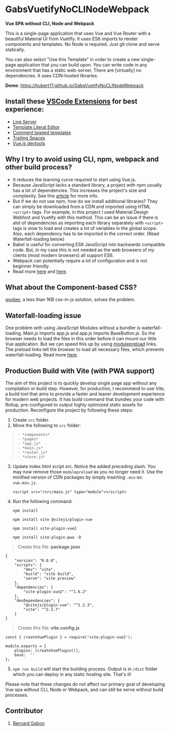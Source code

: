 # GabsVuetifyNoCLINodeWebpack

**Vue SPA without CLI, Node and Webpack**

This is a single-page application that uses Vue and Vue Router with a beautiful Material UI from Vuetify. It uses ES6 imports to render components and templates. No Node is required. Just git clone and serve statically.

You can also select "Use this Template" in order to create a new single-page application that you can build upon. You can write code in any environment that has a static web-server. There are [virtually] no dependencies. It uses CDN-hosted libraries.

**Demo**: https://hubert17.github.io/GabsVuetifyNoCLINodeWebpack

## Install these [VSCode Extensions](https://marketplace.visualstudio.com/vscode) for best experience:

- [Live Server](https://marketplace.visualstudio.com/items?itemName=ritwickdey.LiveServer)
- [Template Literal Editor](https://marketplace.visualstudio.com/items?itemName=plievone.vscode-template-literal-editor)
- [Comment tagged templates](https://marketplace.visualstudio.com/items?itemName=bierner.comment-tagged-templates)
- [Trailing Spaces](https://marketplace.visualstudio.com/items?itemName=shardulm94.trailing-spaces)
- [Vue.js devtools](https://chrome.google.com/webstore/detail/vuejs-devtools/nhdogjmejiglipccpnnnanhbledajbpd?hl=en)

## Why I try to avoid using CLI, npm, webpack and other build process?

- It reduces the learning curve required to start using Vue.js.
- Because JavaScript lacks a standard library, a project with npm usually has a lot of dependencies. This increases the project's size and complexity. See this [article](https://hackernoon.com/whats-really-wrong-with-node-modules-and-why-this-is-your-fault-8ac9fa893823) for more info.
- But if we do not use npm, how do we install additional libraries? They can simply be downloaded from a CDN and imported using HTML `<script>` tags. For example, in this project I used Material Design Webfont and Vuetify with this method. This can be an issue if there is alot of dependencies as importing each library separately with `<script>` tags is slow to load and creates a lot of variables in the global scope. Also, each dependency has to be imported in the correct order. (Read Waterfall-loading below)
- Babel is useful for converting ES6 JavaScript into backwards compatible code. But, in my case this is not needed as the web browsers of my clients (most modern browsers) all support ES6.
- Webpack can potentially require a lot of configuration and is not beginner friendly.
- Read more [here](https://github.com/charlesfranciscodev/vuejs-playground) and [here](https://github.com/arswaw/VueSpaNONODE).

## What about the Component-based CSS?

[goober](https://github.com/cristianbote/goober), a less than 1KB css-in-js solution, solves the problem.

## Waterfall-loading issue

One problem with using JavaScript Modules without a bundler is waterfall-loading. Main.js imports app.js and app.js imports BaseButton.js. So the browser needs to load the files in this order before it can mount our little Vue application. But we can speed this up by using [modulepreload](https://developers.google.com/web/updates/2017/12/) links. The preload links tell the browser to load all necessary files, which prevents waterfall-loading. Read more [here](https://markus.oberlehner.net/blog/goodbye-webpack-building-vue-applications-without-webpack/).

## Production Build with Vite (with PWA support)

The aim of this project is to quickly develop single page app without any compilation or build step.
However, for production, I recommend to use Vite, a build tool that aims to provide a faster and leaner development experience for modern web projects. It has build command that bundles your code with Rollup, pre-configured to output highly optimized static assets for production. Reconfigure the project by following these steps:

1.  Create `src` folder.
2.  Move the following to `src` folder:

>     - *components*
>     - *pages*
>     - *app.js*
>     - *main.js*
>     - *router.js*
>     - *store.js*

3.  Update index.html script src. Notice the added preceding slash. You may now remove those `modulepreload` as you no longer need it. Use the minified version of CDN packages by simply inserting `.min` ex: `vue.min.js`.

        <script src="/src/main.js" type="module"></script>

4.  Run the following command:

    `npm install`

    `npm install vite @vitejs/plugin-vue`

    `npm install vite-plugin-vue2`

    `npm install vite-plugin-pwa -D`

> Create this file: **package.json**

    {
        "version": "0.0.0",
        "scripts": {
            "dev": "vite",
            "build": "vite build",
            "serve": "vite preview"
        },
        "dependencies": {
            "vite-plugin-vue2": "^1.6.2"
        },
        "devDependencies": {
            "@vitejs/plugin-vue": "^1.2.3",
            "vite": "^2.3.7"
        }
    }

> Create this file: **vite.config.js**

    const { createVuePlugin } = require('vite-plugin-vue2');

    module.exports = {
    	plugins: [createVuePlugin()],
    	base:  ''
    };

5. `npm run build` will start the building process. Output is in `/dist` folder which you can deploy in any static hosting site. That's it!

Please note that these changes do not affect our primary goal of developing Vue spa without CLI, Node or Webpack, and can still be serve without build processes.

## Contributor

1.  [Bernard Gabon](https://bernardgabon.com)
